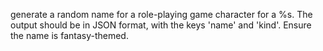 generate a random name for a role-playing game character for a %s. The output should be in JSON format, with the keys 'name' and 'kind'. Ensure the name is fantasy-themed.